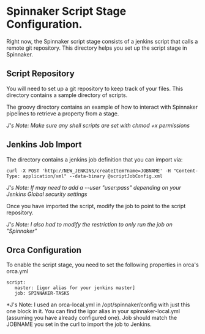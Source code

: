 # Spinnaker Script Stage Configuration.

Right now, the Spinnaker script stage consists of a jenkins script that calls a remote git repository. This directory helps you set up the script stage in Spinnaker.

## Script Repository

You will need to set up a git repository to keep track of your files. This directory contains a sample directory of scripts.

The groovy directory contains an example of how to interact with Spinnaker pipelines to retrieve a property from a stage.

*J's Note:  Make sure any shell scripts are set with chmod +x permissions*

## Jenkins Job Import

The directory contains a jenkins job definition that you can import via:

`curl -X POST 'http://NEW_JENKINS/createItem?name=JOBNAME' -H "Content-Type: application/xml" --data-binary @scriptJobConfig.xml`

*J's Note:  If may need to add a --user "user:pass" depending on your Jenkins Global security settings*

Once you have imported the script, modify the job to point to the script repository.

*J's Note:  I also had to modify the restriction to only run the job on "Spinnaker"*

## Orca Configuration

To enable the script stage, you need to set the following properties in orca's orca.yml

```
script:
   master: [igor alias for your jenkins master]
   job: SPINNAKER-TASKS
```

*J's Note:  I used an orca-local.yml in /opt/spinnaker/config with just this one block in it.  You can find the igor alias in your spinnaker-local.yml (assuming you have already configured one).  Job should match the JOBNAME you set in the curl to import the job to Jenkins.
